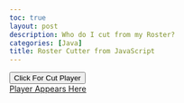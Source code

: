 ```yaml
---
toc: true
layout: post
description: Who do I cut from my Roster?
categories: [Java]
title: Roster Cutter from JavaScript
---
```


<button name="button" onclick="randomSelect()">Click For Cut Player</button>
<br>
<a id="Player Picker" href="#">Player Appears Here</a>
<script>
const playerList = ["https://www.patriots.com/team/players-roster/mac-jones", "https://www.patriots.com/team/players-roster/kendrick-bourne", "https://www.patriots.com/team/players-roster/christian-barmore", "https://www.patriots.com/team/players-roster/kyle-dugger", "https://www.patriots.com/team/players-roster/hunter-henry", "https://www.patriots.com/team/players-roster/jalen-mills"]
const playerNameList = ["Mac Jones", "Kendrick Bourne", "Christian Barmore", "Kyle Dugger", "Hunter Henry", "Jalen Mills"]
function randomSelect() {
    var index=Math.floor(Math.random() *playerList.length)
    document.getElementById("Player Selector").innerHTML = playerNameList[index]
    document.getElementById("Player Selector").href = playerList[index]
}

</script>